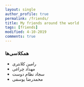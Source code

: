 ```yaml
---
layout: single
author_profile: true
permalink: /friends/
title: My friends around the world
tags: [friends]
modified: 4-10-2019
comments: true
---
```


### همکلاسی‌ها
* رامین کلانتری
* مهداد چراغی  
* سجاد نظام دوست
* محمدرضا یوسفی

